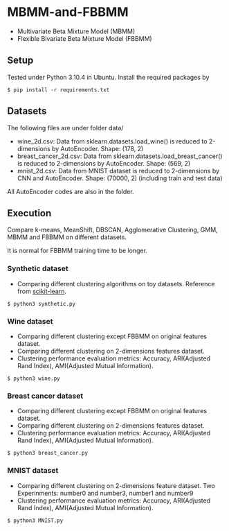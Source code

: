 # MBMM-and-FBBMM
* Multivariate Beta Mixture Model (MBMM)
* Flexible Bivariate Beta Mixture Model (FBBMM)

## Setup
Tested under Python 3.10.4 in Ubuntu.
Install the required packages by
```
$ pip install -r requirements.txt
```

## Datasets
The following files are under folder data/
* wine_2d.csv: Data from sklearn.datasets.load_wine() is reduced to 2-dimensions by AutoEncoder. Shape: (178, 2)
* breast_cancer_2d.csv: Data from sklearn.datasets.load_breast_cancer() is reduced to 2-dimensions by AutoEncoder. Shape: (569, 2)
* mnist_2d.csv: Data from MNIST dataset is reduced to 2-dimensions by CNN and AutoEncoder. Shape: (70000, 2) (including train and test data)

All AutoEncoder codes are also in the folder.
## Execution
Compare k-means, MeanShift, DBSCAN, Agglomerative Clustering, GMM, MBMM and FBBMM on different datasets.

It is normal for FBBMM training time to be longer.

### Synthetic dataset
* Comparing different clustering algorithms on toy datasets. Reference from [scikit-learn](https://scikit-learn.org/stable/auto_examples/cluster/plot_cluster_comparison.html).
```
$ python3 synthetic.py
```

### Wine dataset
* Comparing different clustering except FBBMM on original features dataset.
* Comparing different clustering on 2-dimensions features dataset.
* Clustering performance evaluation metrics: Accuracy, ARI(Adjusted Rand Index), AMI(Adjusted Mutual Information).
```
$ python3 wine.py
```

### Breast cancer dataset
* Comparing different clustering except FBBMM on original features dataset.
* Comparing different clustering on 2-dimensions features dataset.
* Clustering performance evaluation metrics: Accuracy, ARI(Adjusted Rand Index), AMI(Adjusted Mutual Information).
```
$ python3 breast_cancer.py
```

### MNIST dataset
* Comparing different clustering on 2-dimensions feature dataset. Two Experinments: number0 and number3, number1 and number9
* Clustering performance evaluation metrics: Accuracy, ARI(Adjusted Rand Index), AMI(Adjusted Mutual Information).
```
$ python3 MNIST.py
```

